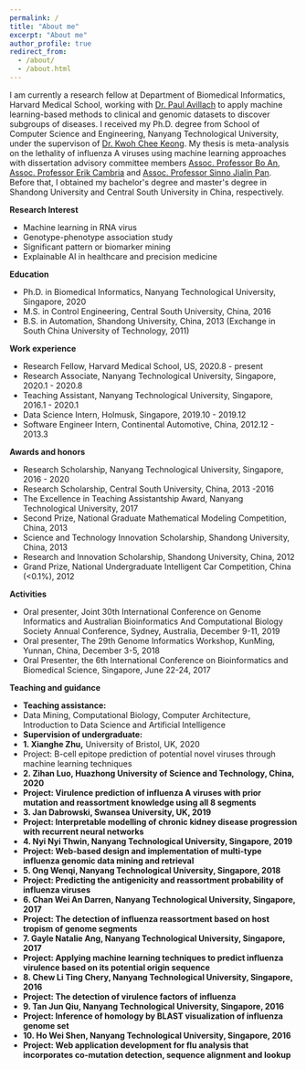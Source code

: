 ```yaml
---
permalink: /
title: "About me"
excerpt: "About me"
author_profile: true
redirect_from: 
  - /about/
  - /about.html
---
```


I am currently a research fellow at Department of Biomedical Informatics, Harvard Medical School, working with <a href="https://avillach-lab.hms.harvard.edu/">Dr. Paul Avillach</a> to apply machine learning-based methods to clinical and genomic datasets to discover subgroups of diseases. I received my Ph.D. degree from School of Computer Science and Engineering, Nanyang Technological University, under the supervison of <a href="https://www.ntu.edu.sg/home/asckkwoh/">Dr. Kwoh Chee Keong</a>. My thesis is meta-analysis on the lethality of influenza A viruses using machine learning approaches with dissertation advisory committee members <a href="https://www.ntu.edu.sg/home/boan/index.html">Assoc. Professor Bo An</a>,  <a href="https://sentic.net/erikcambria/">Assoc. Professor Erik Cambria</a> and <a href="https://www.ntu.edu.sg/home/sinnopan/">Assoc. Professor Sinno Jialin Pan</a>. Before that, I obtained my bachelor's degree and master's degree in Shandong University and Central South University in China, respectively.


<b>Research Interest</b>
- Machine learning in RNA virus
- Genotype-phenotype association study
- Significant pattern or biomarker mining
- Explainable AI in healthcare and precision medicine

<b>Education</b>
- Ph.D. in Biomedical Informatics, Nanyang Technological University, Singapore, 2020
- M.S. in Control Engineering, Central South University, China, 2016
- B.S. in Automation, Shandong University, China, 2013
(Exchange in South China University of Technology, 2011)

<b>Work experience</b>
- Research Fellow, Harvard Medical School, US, 2020.8 - present
- Research Associate, Nanyang Technological University, Singapore, 2020.1 - 2020.8
- Teaching Assistant, Nanyang Technological University, Singapore, 2016.1 - 2020.1
- Data Science Intern, Holmusk, Singapore, 2019.10 - 2019.12
- Software Engineer Intern, Continental Automotive, China, 2012.12 - 2013.3

<b>Awards and honors</b>
- Research Scholarship, Nanyang Technological University, Singapore, 2016 - 2020
- Research Scholarship, Central South University, China, 2013 -2016
- The Excellence in Teaching Assistantship Award, Nanyang Technological University, 2017
- Second Prize, National Graduate Mathematical Modeling Competition, China, 2013
- Science and Technology Innovation Scholarship, Shandong University, China, 2013
- Research and Innovation Scholarship, Shandong University, China, 2012
- Grand Prize, National Undergraduate Intelligent Car Competition, China (<0.1%), 2012

<b>Activities</b>
- Oral presenter, Joint 30th International Conference on Genome Informatics and Australian Bioinformatics And Computational Biology Society Annual Conference, Sydney, Australia, December 9-11, 2019
- Oral presenter, The 29th Genome Informatics Workshop, KunMing, Yunnan, China, December 3-5, 2018
- Oral Presenter, the 6th International Conference on Bioinformatics and Biomedical Science, Singapore, June 22-24, 2017

<b>Teaching and guidance</b>
- <b>Teaching assistance:</b> 
- Data Mining, Computational Biology, Computer Architecture, Introduction to Data Science and Artificial Intelligence
- <b>Supervision of undergraduate:</b>
- <b>1. Xianghe Zhu,</b> University of Bristol, UK, 2020
- Project: B-cell epitope prediction of potential novel viruses through machine learning techniques 
- <b>2. Zihan Luo,<b> Huazhong University of Science and Technology, China, 2020 
- Project: Virulence prediction of influenza A viruses with prior mutation and reassortment knowledge using all 8 segments 
- <b>3. Jan Dabrowski,</b> Swansea University, UK, 2019 
- Project: Interpretable modelling of chronic kidney disease progression with recurrent neural networks
- <b>4. Nyi Nyi Thwin,</b> Nanyang Technological University, Singapore, 2019 
- Project: Web-based design and implementation of multi-type influenza genomic data mining and retrieval 
- <b>5. Ong Wenqi,</b> Nanyang Technological University, Singapore, 2018 
- Project: Predicting the antigenicity and reassortment probability of influenza viruses 
- <b>6. Chan Wei An Darren,</b> Nanyang Technological University, Singapore, 2017 
- Project: The detection of influenza reassortment based on host tropism of genome segments 
- <b>7. Gayle Natalie Ang,</b> Nanyang Technological University, Singapore, 2017 
- Project: Applying machine learning techniques to predict influenza virulence based on its potential origin sequence 
- <b>8. Chew Li Ting Chery,</b> Nanyang Technological University, Singapore, 2016 
- Project: The detection of virulence factors of influenza
- <b>9. Tan Jun Qiu,</b> Nanyang Technological University, Singapore, 2016
- Project: Inference of homology by BLAST visualization of influenza genome set 
- <b>10. Ho Wei Shen,</b> Nanyang Technological University, Singapore, 2016 
- Project: Web application development for flu analysis that incorporates co-mutation detection, sequence alignment and lookup

